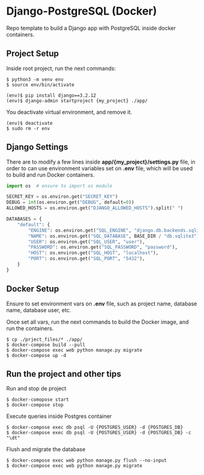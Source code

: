 # Django-PostgreSQL (Docker)
Repo template to build a Django app with PostgreSQL inside docker containers.

## Project Setup
Inside root project, run the next commands:
```shell
$ python3 -m venv env
$ source env/bin/activate

(env)$ pip install django==3.2.12
(env)$ django-admin startproject {my_project} ./app/
```

You deactivate virtual environment, and remove it.

```shell
(env)$ deactivate
$ sudo rm -r env
```

## Django Settings
There are to modify a few lines inside **app/{my_project}/settings.py** file, in order to can use
environment variables set on **.env** file, which will be used to build and run Docker containers.

```python
import os  # ensure to import os module

SECRET_KEY = os.environ.get("SECRET_KEY")
DEBUG = int(os.environ.get("DEBUG", default=0))
ALLOWED_HOSTS = os.environ.get("DJANGO_ALLOWED_HOSTS").split(" ")

DATABASES = {
    "default": {
        "ENGINE": os.environ.get("SQL_ENGINE", "django.db.backends.sqlite3"),
        "NAME": os.environ.get("SQL_DATABASE", BASE_DIR / "db.sqlite3"),
        "USER": os.environ.get("SQL_USER", "user"),
        "PASSWORD": os.environ.get("SQL_PASSWORD", "password"),
        "HOST": os.environ.get("SQL_HOST", "localhost"),
        "PORT": os.environ.get("SQL_PORT", "5432"),
    }
}
```

## Docker Setup
Ensure to set environment vars on **.env** file, such as project name, database name, database user, etc.

Once set all vars, run the next commands to build the Docker image, and run the containers.
```shell
$ cp ./prject_files/* ./app/
$ docker-compose build --pull
$ docker-compose exec web python manage.py migrate
$ docker-compose up -d
```

## Run the project and other tips
Run and stop de project
```shell
$ docker-comopose start
$ docker-compose stop
```
Execute queries inside Postgres container
```shell
$ docker-compose exec db psql -U {POSTGRES_USER} -d {POSTGRES_DB}
$ docker-compose exec db psql -U {POSTGRES_USER} -d {POSTGRES_DB} -c "\dt"
```
Flush and migrate the database
```shell
$ docker-compose exec web python manage.py flush --no-input
$ docker-compose exec web python manage.py migrate
```
